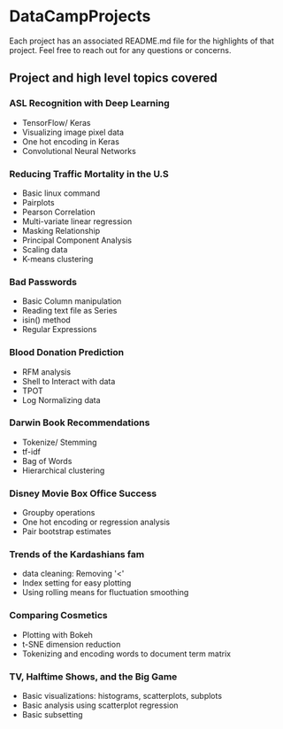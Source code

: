 # DataCampProjects
Each project has an associated README.md file for the highlights of that project.
Feel free to reach out for any questions or concerns.
## Project and high level topics covered

### ASL Recognition with Deep Learning
* TensorFlow/ Keras
* Visualizing image pixel data
* One hot encoding in Keras
* Convolutional Neural Networks


### Reducing Traffic Mortality in the U.S
* Basic linux command
* Pairplots
* Pearson Correlation
* Multi-variate linear regression
* Masking Relationship
* Principal Component Analysis
* Scaling data
* K-means clustering


### Bad Passwords
* Basic Column manipulation
* Reading text file as Series
* isin() method
* Regular Expressions


### Blood Donation Prediction
* RFM analysis
* Shell to Interact with data
* TPOT
* Log Normalizing data

### Darwin Book Recommendations
* Tokenize/ Stemming
* tf-idf
* Bag of Words
* Hierarchical clustering

### Disney Movie Box Office Success
* Groupby operations
* One hot encoding or regression analysis
* Pair bootstrap estimates

### Trends of the Kardashians fam
* data cleaning: Removing '<'
* Index setting for easy plotting
* Using rolling means for fluctuation smoothing

### Comparing Cosmetics
* Plotting with Bokeh
* t-SNE dimension reduction
* Tokenizing and encoding words to document term matrix

### TV, Halftime Shows, and the Big Game
* Basic visualizations: histograms, scatterplots, subplots
* Basic analysis using scatterplot regression
* Basic subsetting
